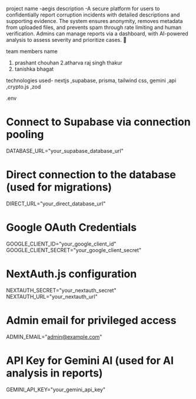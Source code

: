 project name -aegis
description -A secure platform for users to confidentially report corruption incidents with detailed descriptions and supporting evidence. The system ensures anonymity, removes metadata from uploaded files, and prevents spam through rate limiting and human verification. Admins can manage reports via a dashboard, with AI-powered analysis to assess severity and prioritize cases. 🚀

team members name
1. prashant chouhan
2.atharva raj singh thakur
3. tanishka bhagat

technologies used-
nextjs ,supabase, prisma, tailwind css, gemini ,api ,crypto.js ,zod

.env
# Connect to Supabase via connection pooling
DATABASE_URL="your_supabase_database_url"

# Direct connection to the database (used for migrations)
DIRECT_URL="your_direct_database_url"

# Google OAuth Credentials
GOOGLE_CLIENT_ID="your_google_client_id"
GOOGLE_CLIENT_SECRET="your_google_client_secret"

# NextAuth.js configuration
NEXTAUTH_SECRET="your_nextauth_secret"
NEXTAUTH_URL="your_nextauth_url"

# Admin email for privileged access
ADMIN_EMAIL="admin@example.com"

# API Key for Gemini AI (used for AI analysis in reports)
GEMINI_API_KEY="your_gemini_api_key"
